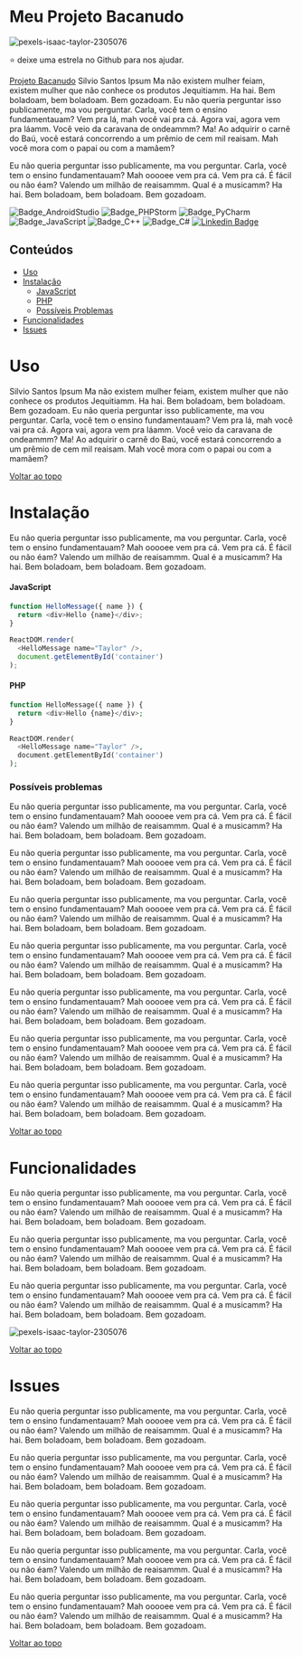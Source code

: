 # Meu Projeto Bacanudo
 
![pexels-isaac-taylor-2305076](https://user-images.githubusercontent.com/6373438/104724747-dd11f680-570f-11eb-939c-ab9e925b3f36.jpg)
 
:star: deixe uma estrela no Github para nos ajudar.
 
[Projeto Bacanudo](https://github.com/adrianoleitedasilva/meuProjetoBacanudo) Silvio Santos Ipsum Ma não existem mulher feiam, existem mulher que não conhece os produtos Jequitiamm. Ha hai. Bem boladoam, bem boladoam. Bem gozadoam. Eu não queria perguntar isso publicamente, ma vou perguntar. Carla, você tem o ensino fundamentauam? Vem pra lá, mah você vai pra cá. Agora vai, agora vem pra láamm. Você veio da caravana de ondeammm? Ma! Ao adquirir o carnê do Baú, você estará concorrendo a um prêmio de cem mil reaisam. Mah você mora com o papai ou com a mamãem?
 
Eu não queria perguntar isso publicamente, ma vou perguntar. Carla, você tem o ensino fundamentauam? Mah ooooee vem pra cá. Vem pra cá. É fácil ou não éam? Valendo um milhão de reaisammm. Qual é a musicamm? Ha hai. Bem boladoam, bem boladoam. Bem gozadoam.
 
![Badge_AndroidStudio](https://img.shields.io/badge/MadeWith-AndroidStudio-5afabf.svg) ![Badge_PHPStorm](https://img.shields.io/badge/MadeWith-PHPStorm-34eda9.svg) ![Badge_PyCharm](https://img.shields.io/badge/MadeWith-PyCharm-548a76.svg) ![Badge_JavaScript](https://img.shields.io/badge/Language-JavaScript-34916f.svg) ![Badge_C++](https://img.shields.io/badge/Language-C++-2c4a3f.svg) ![Badge_C#](https://img.shields.io/badge/Language-CSharp-3f5a50.svg) [![Linkedin Badge](https://img.shields.io/badge/-LinkedIn-506960?style=flat-square&logo=Linkedin&logoColor=whitBlack&link=https://www.linkedin.com)](https://www.linkedin.com) 
 
## Conteúdos
- [Uso](#uso)
- [Instalação](#instalação)
    - [JavaScript](#javascript)
    - [PHP](#php)
    - [Possíveis Problemas](#possíveis-problemas)
- [Funcionalidades](#funcionalidades) 
- [Issues](#issues)
# Uso 
 
Silvio Santos Ipsum Ma não existem mulher feiam, existem mulher que não conhece os produtos Jequitiamm. Ha hai. Bem boladoam, bem boladoam. Bem gozadoam. Eu não queria perguntar isso publicamente, ma vou perguntar. Carla, você tem o ensino fundamentauam? Vem pra lá, mah você vai pra cá. Agora vai, agora vem pra láamm. Você veio da caravana de ondeammm? Ma! Ao adquirir o carnê do Baú, você estará concorrendo a um prêmio de cem mil reaisam. Mah você mora com o papai ou com a mamãem?
 
[Voltar ao topo](#conteúdos)
 
# Instalação
 
Eu não queria perguntar isso publicamente, ma vou perguntar. Carla, você tem o ensino fundamentauam? Mah ooooee vem pra cá. Vem pra cá. É fácil ou não éam? Valendo um milhão de reaisammm. Qual é a musicamm? Ha hai. Bem boladoam, bem boladoam. Bem gozadoam.
 
#### JavaScript
~~~javascript
function HelloMessage({ name }) {
  return <div>Hello {name}</div>;
}
 
ReactDOM.render(
  <HelloMessage name="Taylor" />,
  document.getElementById('container')
);
~~~
 
#### PHP
~~~php
function HelloMessage({ name }) {
  return <div>Hello {name}</div>;
}
 
ReactDOM.render(
  <HelloMessage name="Taylor" />,
  document.getElementById('container')
);
~~~
 
### Possíveis problemas
 
Eu não queria perguntar isso publicamente, ma vou perguntar. Carla, você tem o ensino fundamentauam? Mah ooooee vem pra cá. Vem pra cá. É fácil ou não éam? Valendo um milhão de reaisammm. Qual é a musicamm? Ha hai. Bem boladoam, bem boladoam. Bem gozadoam.
 
Eu não queria perguntar isso publicamente, ma vou perguntar. Carla, você tem o ensino fundamentauam? Mah ooooee vem pra cá. Vem pra cá. É fácil ou não éam? Valendo um milhão de reaisammm. Qual é a musicamm? Ha hai. Bem boladoam, bem boladoam. Bem gozadoam.
 
Eu não queria perguntar isso publicamente, ma vou perguntar. Carla, você tem o ensino fundamentauam? Mah ooooee vem pra cá. Vem pra cá. É fácil ou não éam? Valendo um milhão de reaisammm. Qual é a musicamm? Ha hai. Bem boladoam, bem boladoam. Bem gozadoam.
 
Eu não queria perguntar isso publicamente, ma vou perguntar. Carla, você tem o ensino fundamentauam? Mah ooooee vem pra cá. Vem pra cá. É fácil ou não éam? Valendo um milhão de reaisammm. Qual é a musicamm? Ha hai. Bem boladoam, bem boladoam. Bem gozadoam.
 
Eu não queria perguntar isso publicamente, ma vou perguntar. Carla, você tem o ensino fundamentauam? Mah ooooee vem pra cá. Vem pra cá. É fácil ou não éam? Valendo um milhão de reaisammm. Qual é a musicamm? Ha hai. Bem boladoam, bem boladoam. Bem gozadoam.
 
Eu não queria perguntar isso publicamente, ma vou perguntar. Carla, você tem o ensino fundamentauam? Mah ooooee vem pra cá. Vem pra cá. É fácil ou não éam? Valendo um milhão de reaisammm. Qual é a musicamm? Ha hai. Bem boladoam, bem boladoam. Bem gozadoam.
 
Eu não queria perguntar isso publicamente, ma vou perguntar. Carla, você tem o ensino fundamentauam? Mah ooooee vem pra cá. Vem pra cá. É fácil ou não éam? Valendo um milhão de reaisammm. Qual é a musicamm? Ha hai. Bem boladoam, bem boladoam. Bem gozadoam.
 
[Voltar ao topo](#conteúdos)
 
# Funcionalidades
 
Eu não queria perguntar isso publicamente, ma vou perguntar. Carla, você tem o ensino fundamentauam? Mah ooooee vem pra cá. Vem pra cá. É fácil ou não éam? Valendo um milhão de reaisammm. Qual é a musicamm? Ha hai. Bem boladoam, bem boladoam. Bem gozadoam.
 
Eu não queria perguntar isso publicamente, ma vou perguntar. Carla, você tem o ensino fundamentauam? Mah ooooee vem pra cá. Vem pra cá. É fácil ou não éam? Valendo um milhão de reaisammm. Qual é a musicamm? Ha hai. Bem boladoam, bem boladoam. Bem gozadoam.
 
Eu não queria perguntar isso publicamente, ma vou perguntar. Carla, você tem o ensino fundamentauam? Mah ooooee vem pra cá. Vem pra cá. É fácil ou não éam? Valendo um milhão de reaisammm. Qual é a musicamm? Ha hai. Bem boladoam, bem boladoam. Bem gozadoam.
 
![pexels-isaac-taylor-2305076](https://user-images.githubusercontent.com/6373438/104724747-dd11f680-570f-11eb-939c-ab9e925b3f36.jpg)
 
[Voltar ao topo](#conteúdos)
# Issues
 
Eu não queria perguntar isso publicamente, ma vou perguntar. Carla, você tem o ensino fundamentauam? Mah ooooee vem pra cá. Vem pra cá. É fácil ou não éam? Valendo um milhão de reaisammm. Qual é a musicamm? Ha hai. Bem boladoam, bem boladoam. Bem gozadoam.
 
Eu não queria perguntar isso publicamente, ma vou perguntar. Carla, você tem o ensino fundamentauam? Mah ooooee vem pra cá. Vem pra cá. É fácil ou não éam? Valendo um milhão de reaisammm. Qual é a musicamm? Ha hai. Bem boladoam, bem boladoam. Bem gozadoam.
 
Eu não queria perguntar isso publicamente, ma vou perguntar. Carla, você tem o ensino fundamentauam? Mah ooooee vem pra cá. Vem pra cá. É fácil ou não éam? Valendo um milhão de reaisammm. Qual é a musicamm? Ha hai. Bem boladoam, bem boladoam. Bem gozadoam.
 
Eu não queria perguntar isso publicamente, ma vou perguntar. Carla, você tem o ensino fundamentauam? Mah ooooee vem pra cá. Vem pra cá. É fácil ou não éam? Valendo um milhão de reaisammm. Qual é a musicamm? Ha hai. Bem boladoam, bem boladoam. Bem gozadoam.
 
Eu não queria perguntar isso publicamente, ma vou perguntar. Carla, você tem o ensino fundamentauam? Mah ooooee vem pra cá. Vem pra cá. É fácil ou não éam? Valendo um milhão de reaisammm. Qual é a musicamm? Ha hai. Bem boladoam, bem boladoam. Bem gozadoam.
 
[Voltar ao topo](#conteúdos)